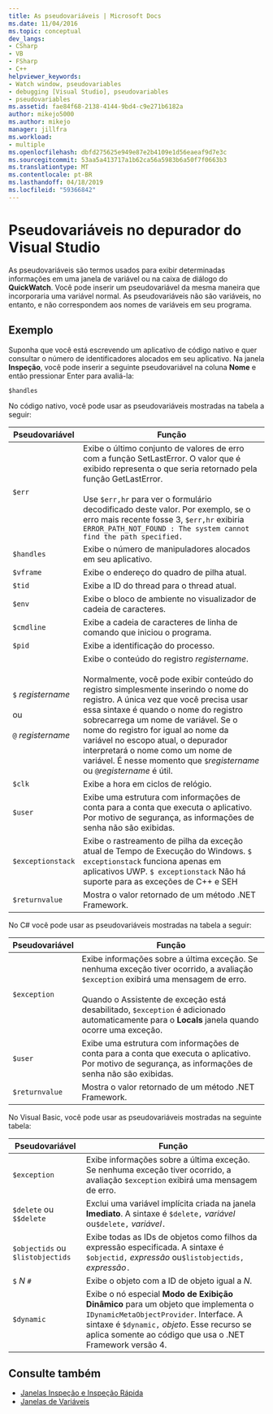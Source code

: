 ```yaml
---
title: As pseudovariáveis | Microsoft Docs
ms.date: 11/04/2016
ms.topic: conceptual
dev_langs:
- CSharp
- VB
- FSharp
- C++
helpviewer_keywords:
- Watch window, pseudovariables
- debugging [Visual Studio], pseudovariables
- pseudovariables
ms.assetid: fae84f68-2138-4144-9bd4-c9e271b6182a
author: mikejo5000
ms.author: mikejo
manager: jillfra
ms.workload:
- multiple
ms.openlocfilehash: dbfd275625e949e87e2b4109e1d56eaeaf9d7e3c
ms.sourcegitcommit: 53aa5a413717a1b62ca56a5983b6a50f7f0663b3
ms.translationtype: MT
ms.contentlocale: pt-BR
ms.lasthandoff: 04/18/2019
ms.locfileid: "59366842"
---
```

# <a name="pseudovariables-in-the-visual-studio-debugger"></a>Pseudovariáveis no depurador do Visual Studio
As pseudovariáveis são termos usados para exibir determinadas informações em uma janela de variável ou na caixa de diálogo do **QuickWatch**. Você pode inserir um pseudovariável da mesma maneira que incorporaria uma variável normal. As pseudovariáveis não são variáveis, no entanto, e não correspondem aos nomes de variáveis em seu programa.

## <a name="example"></a>Exemplo
 Suponha que você está escrevendo um aplicativo de código nativo e quer consultar o número de identificadores alocados em seu aplicativo. Na janela **Inspeção**, você pode inserir a seguinte pseudovariável na coluna **Nome** e então pressionar Enter para avaliá-la:

`$handles`

 No código nativo, você pode usar as pseudovariáveis mostradas na tabela a seguir:

|Pseudovariável|Função|
|--------------------|--------------|
|`$err`|Exibe o último conjunto de valores de erro com a função SetLastError. O valor que é exibido representa o que seria retornado pela função GetLastError.<br /><br /> Use `$err,hr` para ver o formulário decodificado deste valor. Por exemplo, se o erro mais recente fosse 3, `$err,hr` exibiria `ERROR_PATH_NOT_FOUND : The system cannot find the path specified.`|
|`$handles`|Exibe o número de manipuladores alocados em seu aplicativo.|
|`$vframe`|Exibe o endereço do quadro de pilha atual.|
|`$tid`|Exibe a ID do thread para o thread atual.|
|`$env`|Exibe o bloco de ambiente no visualizador de cadeia de caracteres.|
|`$cmdline`|Exibe a cadeia de caracteres de linha de comando que iniciou o programa.|
|`$pid`|Exibe a identificação do processo.|
|`$` *registername*<br /><br /> ou<br /><br /> `@` *registername*|Exibe o conteúdo do registro *registername*.<br /><br /> Normalmente, você pode exibir conteúdo do registro simplesmente inserindo o nome do registro. A única vez que você precisa usar essa sintaxe é quando o nome do registro sobrecarrega um nome de variável. Se o nome do registro for igual ao nome da variável no escopo atual, o depurador interpretará o nome como um nome de variável. É nesse momento que `$`*registername* ou `@`*registername* é útil.|
|`$clk`|Exibe a hora em ciclos de relógio.|
|`$user`|Exibe uma estrutura com informações de conta para a conta que executa o aplicativo. Por motivo de segurança, as informações de senha não são exibidas.|
|`$exceptionstack`|Exibe o rastreamento de pilha da exceção atual de Tempo de Execução do Windows. `$ exceptionstack` funciona apenas em aplicativos UWP. `$ exceptionstack` Não há suporte para as exceções de C++ e SEH|
|`$returnvalue`|Mostra o valor retornado de um método .NET Framework.|

 No C# você pode usar as pseudovariáveis mostradas na tabela a seguir:

|Pseudovariável|Função|
|--------------------|--------------|
|`$exception`|Exibe informações sobre a última exceção. Se nenhuma exceção tiver ocorrido, a avaliação `$exception` exibirá uma mensagem de erro.<br /><br /> Quando o Assistente de exceção está desabilitado, `$exception` é adicionado automaticamente para o **Locals** janela quando ocorre uma exceção.|
|`$user`|Exibe uma estrutura com informações de conta para a conta que executa o aplicativo. Por motivo de segurança, as informações de senha não são exibidas.|
|`$returnvalue`|Mostra o valor retornado de um método .NET Framework.|

 No Visual Basic, você pode usar as pseudovariáveis mostradas na seguinte tabela:

|Pseudovariável|Função|
|--------------------|--------------|
|`$exception`|Exibe informações sobre a última exceção. Se nenhuma exceção tiver ocorrido, a avaliação `$exception` exibirá uma mensagem de erro.|
|`$delete` ou `$$delete`|Exclui uma variável implícita criada na janela **Imediato**. A sintaxe é `$delete,` *variável* ou`$delete,` *variável*`.`|
|`$objectids` ou `$listobjectids`|Exibe todas as IDs de objetos como filhos da expressão especificada. A sintaxe é `$objectid,` *expressão* ou`$listobjectids,` *expressão*`.`|
|`$` *N* `#`|Exibe o objeto com a ID de objeto igual a *N*.|
|`$dynamic`|Exibe o nó especial **Modo de Exibição Dinâmico** para um objeto que implementa o `IDynamicMetaObjectProvider`. Interface. A sintaxe é `$dynamic,` *objeto*. Esse recurso se aplica somente ao código que usa o .NET Framework versão 4.|

## <a name="see-also"></a>Consulte também
- [Janelas Inspeção e Inspeção Rápida](../debugger/watch-and-quickwatch-windows.md)
- [Janelas de Variáveis](../debugger/debugger-windows.md)
